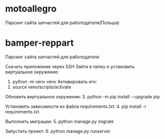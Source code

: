 # motoallegro
Парсинг сайта запчастей для работодателя(Польша)

# bamper-reppart
Парсинг сайта запчастей для работодателя

Скачать приложение через SSH Зайти в папку и установить виртуальное окружение:

1. python -m venv venv
Активировать его:
2. source venv/scripts/activate

Обновить виртуальное окружение:
3. python -m pip install --upgrade pip

Установить зависимости из файла requirements.txt:
4. pip install -r requirements.txt

Выполнить миграции:
5. python manage.py migrate

Запустить проект:
6. python manage.py runserver